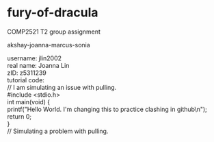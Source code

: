 # fury-of-dracula
COMP2521 T2 group assignment

akshay-joanna-marcus-sonia

username: jlin2002<br /> 
real name: Joanna Lin<br /> 
zID: z5311239<br /> 
tutorial code:<br /> 
  // I am simulating an issue with pulling.<br /> 
  #include <stdio.h><br /> 
  int main(void) {<br /> 
      printf("Hello World. I'm changing this to practice clashing in github\n");<br /> 
      return 0;<br /> 
  }<br /> 
  // Simulating a problem with pulling.<br /> 

